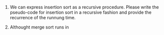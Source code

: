 1. We can express insertion sort as a recursive procedure. Please write the pseudo-code for insertion sort in a recursive fashion and provide the recurrence of the runnung time.

2. Althought merge sort runs in 
